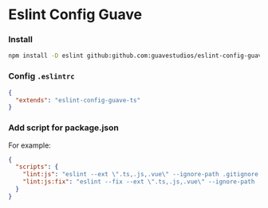 # Eslint Config Guave

### Install

```bash
npm install -D eslint github:github.com:guavestudios/eslint-config-guave-ts
```

### Config `.eslintrc`

```json
{
  "extends": "eslint-config-guave-ts"
}
```

### Add script for package.json

For example:

```json
{
  "scripts": {
    "lint:js": "eslint --ext \".ts,.js,.vue\" --ignore-path .gitignore .",
    "lint:js:fix": "eslint --fix --ext \".ts,.js,.vue\" --ignore-path .gitignore .",
  }
}
```